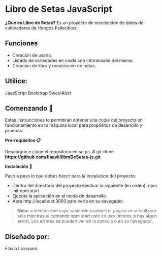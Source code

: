 # Libro de Setas JavaScript

**¿Qué es Libro de Setas?**
Es un proyecto de recolección de datos de cultivadores de Hongos Psilocibios.

## Funciones
- Creación de usario.
- Listado de variedades en cards con información del mismo. 
- Creacion de libro y recolección de notas. 


## Utilice:
JavaScript Bootstrap SweetAlert

## Comenzando 🚀
Estas instrucciones te permitirán obtener una copia del proyecto en funcionamiento en tu máquina local para propósitos de desarrollo y pruebas.

**Pre-requisitos 📋**

Descargue o clone el repositorio en su pc. $ git clone **https://github.com/flaavii/libroDeSetas-js.git**

**Instalación 🔧**

Paso a paso lo que debes hacer para la instalacion del proyecto. 
- Dentro del directorio del proyecto ejectuar lo siguiente (en orden). npm init npm start
- Ejecuta la aplicación en el modo de desarrollo. 
- Abra http://localhost:3000 para verlo en su navegador.



> **Nota:** a medida que vaya haciendo cambios la pagina se actualizara sola mientras el comando npm start este en uso (menos si hay algun error). Los errores se pueden ver en la consola o en su navegador.





## Diseñado por:
Flavia Licropani.
